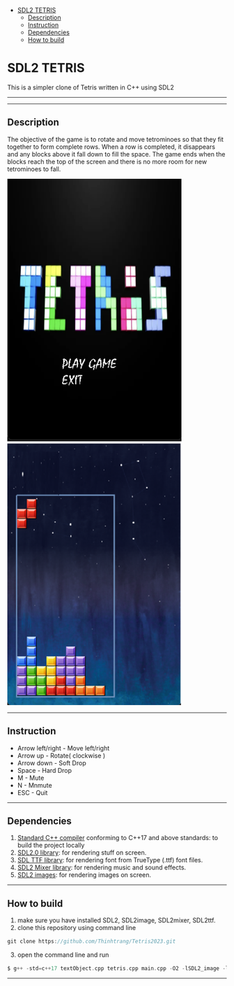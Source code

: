 - [SDL2 TETRIS](#sdl2-tetris)
  - [Description](#description)
  - [Instruction](#instruction)
  - [Dependencies](#dependencies)
  - [How to build](#how-to-build)

# SDL2 TETRIS

  This is a simpler clone of Tetris written in C++ using SDL2
  
***
---
## Description
 The objective of the game is to rotate and move tetrominoes so that they fit together to form complete rows. When a row is completed, it disappears and any blocks above it fall down to fill the space. The game ends when the blocks reach the top of the screen and there is no more room for new tetrominoes to fall.

![example](demo1.png) ![example](demo2.png)
 ***
 ## Instruction

- Arrow left/right - Move left/right
- Arrow up - Rotate( clockwise )
- Arrow down - Soft Drop
- Space - Hard Drop
- M - Mute
- N - Mnmute
- ESC - Quit

***
  ## Dependencies

  1. [Standard C++ compiler](https://en.wikipedia.org/wiki/List_of_compilers#cite_ref-15) conforming to C++17 and above standards: to build the project locally 
  2. [SDL2.0 library](https://github.com/libsdl-org/SDL): for rendering stuff on screen.
1. [SDL TTF library](https://github.com/libsdl-org/SDL_ttf): for rendering font from TrueType (.ttf) font files.
2. [SDL2 Mixer library](https://github.com/libsdl-org/SDL_mixer): for rendering music and sound effects.
3. [SDL2 images](https://github.com/libsdl-org/SDL_image): for rendering images on screen.
 ---

  ## How to build
  
  1. make sure you have installed SDL2, SDL2image, SDL2mixer, SDL2ttf.
  2. clone this repository using command line
   ```c
   git clone https://github.com/Thinhtrang/Tetris2023.git
   ```
   3. open the command line and run 
   ```c
   $ g++ -std=c++17 textObject.cpp tetris.cpp main.cpp -O2 -lSDL2_image -lSDL2mixer -lSDL2_ttf -lSDL2
   ```
   ---


